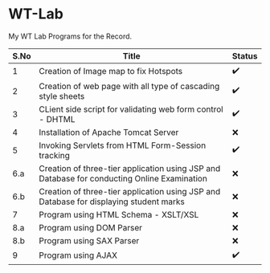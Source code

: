 # WT-Lab
My WT Lab Programs for the Record.

| S.No | Title | Status |
| --- | --- | --- |
| 1 | Creation of Image map to fix Hotspots | ✔️ |
| 2 | Creation of web page with all type of cascading style sheets | ✔️ |
| 3 | CLient side script for validating web form control - DHTML | ✔️ |
| 4 | Installation of Apache Tomcat Server | ❌ |
| 5 | Invoking Servlets from HTML Form-Session tracking | ✔️ |
|6.a| Creation of three-tier application using JSP and Database for conducting Online Examination | ❌ |
|6.b| Creation of three-tier application using JSP and Database for displaying student marks | ❌ |
| 7 | Program using HTML Schema - XSLT/XSL | ❌ |
|8.a| Program using DOM Parser | ❌ |
|8.b| Program using SAX Parser | ❌ |
| 9 | Program using AJAX | ✔️ |

